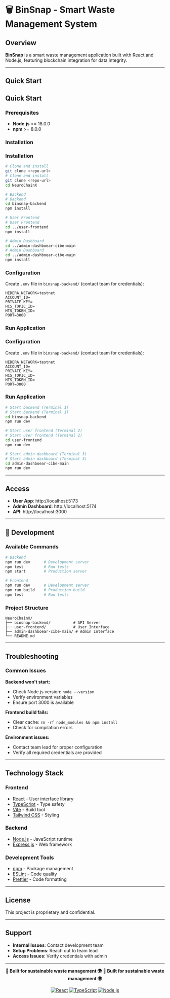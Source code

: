 # 🗑️ BinSnap - Smart Waste Management System

##  Overview

**BinSnap** is a smart waste management application built with React and Node.js, featuring blockchain integration for data integrity.

---

##  Quick Start
##  Quick Start

### Prerequisites

- **Node.js** >= 18.0.0
- **npm** >= 8.0.0

### Installation
### Installation

```bash
# Clone and install
git clone <repo-url>
# Clone and install
git clone <repo-url>
cd NeuroChainX

# Backend
# Backend
cd binsnap-backend
npm install

# User Frontend
# User Frontend
cd ../user-frontend
npm install

# Admin Dashboard
cd ../admin-dashboear-cibe-main
# Admin Dashboard
cd ../admin-dashboear-cibe-main
npm install
```

### Configuration

Create `.env` file in `binsnap-backend/` (contact team for credentials):

```env
HEDERA_NETWORK=testnet
ACCOUNT_ID=
PRIVATE_KEY=
HCS_TOPIC_ID=
HTS_TOKEN_ID=
PORT=3000
```

### Run Application
### Configuration

Create `.env` file in `binsnap-backend/` (contact team for credentials):

```env
HEDERA_NETWORK=testnet
ACCOUNT_ID=
PRIVATE_KEY=
HCS_TOPIC_ID=
HTS_TOKEN_ID=
PORT=3000
```

### Run Application

```bash
# Start backend (Terminal 1)
# Start backend (Terminal 1)
cd binsnap-backend
npm run dev

# Start user frontend (Terminal 2)
# Start user frontend (Terminal 2)
cd user-frontend
npm run dev

# Start admin dashboard (Terminal 3)
# Start admin dashboard (Terminal 3)
cd admin-dashboear-cibe-main
npm run dev
```

---

##  Access

- **User App**: http://localhost:5173
- **Admin Dashboard**: http://localhost:5174
- **API**: http://localhost:3000

---

## 🔧 Development

### Available Commands

```bash
# Backend
npm run dev      # Development server
npm test         # Run tests
npm start        # Production server

# Frontend
npm run dev      # Development server
npm run build    # Production build
npm test         # Run tests
```

### Project Structure
```
NeuroChainX/
├── binsnap-backend/          # API Server
├── user-frontend/            # User Interface
├── admin-dashboear-cibe-main/ # Admin Interface
└── README.md
```

---

##  Troubleshooting

### Common Issues

**Backend won't start:**
- Check Node.js version: `node --version`
- Verify environment variables
- Ensure port 3000 is available

**Frontend build fails:**
- Clear cache: `rm -rf node_modules && npm install`
- Check for compilation errors

**Environment issues:**
- Contact team lead for proper configuration
- Verify all required credentials are provided

---

##  Technology Stack

### Frontend
- [React](https://reactjs.org) - User interface library
- [TypeScript](https://typescriptlang.org) - Type safety
- [Vite](https://vitejs.dev) - Build tool
- [Tailwind CSS](https://tailwindcss.com) - Styling

### Backend
- [Node.js](https://nodejs.org) - JavaScript runtime
- [Express.js](https://expressjs.com) - Web framework

### Development Tools
- [npm](https://npmjs.com) - Package management
- [ESLint](https://eslint.org) - Code quality
- [Prettier](https://prettier.io) - Code formatting

---

##  License

This project is proprietary and confidential.

---

##  Support

- **Internal Issues**: Contact development team
- **Setup Problems**: Reach out to team lead
- **Access Issues**: Verify credentials with admin

---

<div align="center">

**🌱 Built for sustainable waste management 🌍**
**🌱 Built for sustainable waste management 🌍**

[![React](https://img.shields.io/badge/React-20232A?style=for-the-badge&logo=react&logoColor=61DAFB)](https://reactjs.org)
[![TypeScript](https://img.shields.io/badge/TypeScript-007ACC?style=for-the-badge&logo=typescript&logoColor=white)](https://typescriptlang.org)
[![Node.js](https://img.shields.io/badge/Node.js-43853D?style=for-the-badge&logo=node.js&logoColor=white)](https://nodejs.org)

</div>